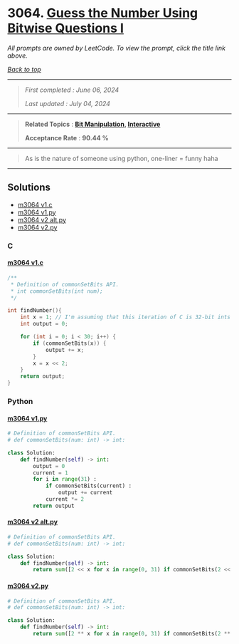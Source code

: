 # 3064. [Guess the Number Using Bitwise Questions I](<https://leetcode.com/problems/guess-the-number-using-bitwise-questions-i>)

*All prompts are owned by LeetCode. To view the prompt, click the title link above.*

*[Back to top](<../README.md>)*

------

> *First completed : June 06, 2024*
>
> *Last updated : July 04, 2024*

------

> **Related Topics** : **[Bit Manipulation](<by_topic/Bit Manipulation.md>), [Interactive](<by_topic/Interactive.md>)**
>
> **Acceptance Rate** : **90.44 %**

------

> As is the nature of someone using python, one-liner = funny haha

------

## Solutions

- [m3064 v1.c](<../my-submissions/m3064 v1.c>)
- [m3064 v1.py](<../my-submissions/m3064 v1.py>)
- [m3064 v2 alt.py](<../my-submissions/m3064 v2 alt.py>)
- [m3064 v2.py](<../my-submissions/m3064 v2.py>)
### C
#### [m3064 v1.c](<../my-submissions/m3064 v1.c>)
```C
/** 
 * Definition of commonSetBits API.
 * int commonSetBits(int num);
 */

int findNumber(){
	int x = 1; // I'm assuming that this iteration of C is 32-bit ints
    int output = 0;

    for (int i = 0; i < 30; i++) {
        if (commonSetBits(x)) {
            output += x;
        }
        x = x << 2;
    }
    return output;
}
```

### Python
#### [m3064 v1.py](<../my-submissions/m3064 v1.py>)
```Python
# Definition of commonSetBits API.
# def commonSetBits(num: int) -> int:

class Solution:
    def findNumber(self) -> int:
        output = 0
        current = 1
        for i in range(31) :
            if commonSetBits(current) :
                output += current
            current *= 2
        return output
```

#### [m3064 v2 alt.py](<../my-submissions/m3064 v2 alt.py>)
```Python
# Definition of commonSetBits API.
# def commonSetBits(num: int) -> int:

class Solution:
    def findNumber(self) -> int:
        return sum([2 << x for x in range(0, 31) if commonSetBits(2 << x)]) + commonSetBits(1)
```

#### [m3064 v2.py](<../my-submissions/m3064 v2.py>)
```Python
# Definition of commonSetBits API.
# def commonSetBits(num: int) -> int:

class Solution:
    def findNumber(self) -> int:
        return sum([2 ** x for x in range(0, 31) if commonSetBits(2 ** x)])
```

